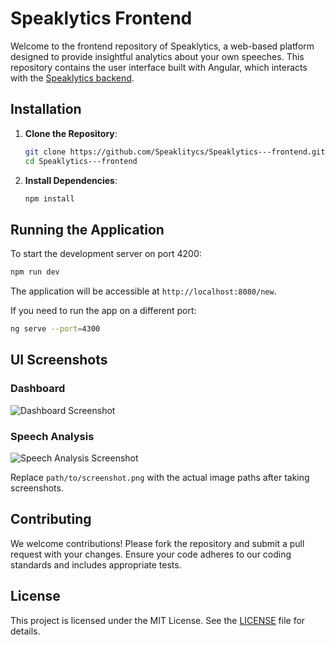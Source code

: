# Speaklytics Frontend

Welcome to the frontend repository of Speaklytics, a web-based platform designed to provide insightful analytics about your own speeches. This repository contains the user interface built with Angular, which interacts with the [Speaklytics backend](https://github.com/Speaklitycs/Speaklytics---backend).


## Installation

1. **Clone the Repository**:

   ```bash
   git clone https://github.com/Speaklitycs/Speaklytics---frontend.git
   cd Speaklytics---frontend
   ```

2. **Install Dependencies**:

   ```bash
   npm install
   ```


## Running the Application

To start the development server on port 4200:

```bash
npm run dev
```

The application will be accessible at `http://localhost:8080/new`.

If you need to run the app on a different port:

```bash
ng serve --port=4300
```

## UI Screenshots

### Dashboard
![Dashboard Screenshot](UI/dashboard.png)

### Speech Analysis
![Speech Analysis Screenshot](UI/analysis.png)

Replace `path/to/screenshot.png` with the actual image paths after taking screenshots.

## Contributing

We welcome contributions! Please fork the repository and submit a pull request with your changes. Ensure your code adheres to our coding standards and includes appropriate tests.

## License

This project is licensed under the MIT License. See the [LICENSE](LICENSE) file for details.

